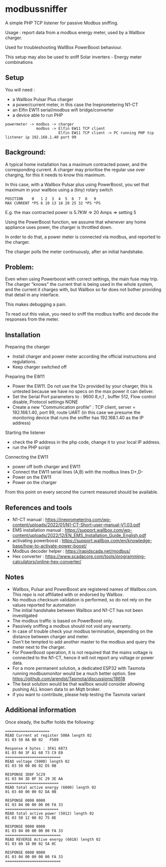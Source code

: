 modbussniffer
==============

A simple PHP TCP listener for passive Modbus sniffing. 

Usage : report data from a modbus energy meter, used by a Wallbox charger. 

Used for troubleshooting WallBox PowerBoost behaviour.

This setup may also be used to sniff Solar inverters - Energy meter combinations


Setup
--------------
You will need :

- a Wallbox Pulsar Plus charger
- a power/current meter, in this case the Ineprometering N1-CT
- an Elfin EW11 serial/modbus wifi bridge/converter
- a device able to run PHP

```
powermeter -> modbus -> charger 
              modbus -> Elfin EW11 TCP client
                        Elfin EW11 TCP client -> PC running PHP tcp listener ip 192.168.1.40 port 99
```
Background:
--------------
A typical home installation has a maximum contracted power, and the corresponding current.
A charger may prioritise the regular use over charging, for this it needs to know this maximum.

In this case, with a Wallbox Pulsar plus using PowerBoost, you set that maximum in your wallbox using a (tiny) rotary switch

```
POSITION    0   1 2  3  4  5  6  7  8   9
MAX CURRENT *PS 6 10 13 16 20 25 32 *PS *PS
```
E.g. the max contracted power is 5.7KW => 20 Amps => setting 5

Using the PowerBoost function, we assume that whenever any home appliance uses power, the charger is throttled down. 

In order to do that, a power meter is connected via modbus, and reported to the charger.

The charger polls the meter continuously, after an initial handshake.

Problem:
--------------
Even when using Powerboost with correct settings, the main fuse may trip. 
The charger "knows" the current that is being used in the whole system, and the current it charges with, 
but Wallbox so far does not bother providing that detail in any interface. 

This makes debugging a pain.

To read out this value, you need to sniff the modbus traffic and decode the responses from the meter.

Installation
--------------

Preparing the charger
- Install charger and power meter according the official instructions and regulations.
- Keep charger switched off

Preparing the EW11
- Power the EW11. Do not use the 12v provided by your charger, this is untested because we have no specs on the max power it can deliver.
- Set the Serial Port parameters to : 9600 8,n,1 , buffer 512, Flow control disable, Protocol settings NONE
- Create a new "Communication profile" : TCP client, server = 192.168.1.40, port 99, route UART (in this case we presume the monitoring device that runs the sniffer has 192.168.1.40 as the IP address) 

Starting the listener
- check the IP address in the php code, change it to your local IP address. 
- run the PHP script

Connecting the EW11 
- power off both charger and EW11
- Connect the EW11 serial lines (A,B) with the modbus lines D+,D-
- Power on the EW11
- Power on the charger

From this point on every second the current measured should be available.

References and tools
-----------
- N1-CT manual :  https://ineprometering.com/wp-content/uploads/2022/01/N1-CT-Short-user-manual-V1.03.pdf
- EMS installation manual : https://support.wallbox.com/wp-content/uploads/2022/12/EN_EMS_Installation_Guide_English.pdf
- activating powerboost : https://support.wallbox.com/en/knowledge-base/how-to-activate-power-boost/
- Modbus decoder helper : https://rapidscada.net/modbus/
- Hex converter : https://www.scadacore.com/tools/programming-calculators/online-hex-converter/


Notes
-----
- Wallbox, Pulsar and PowerBoost are registered names of Wallbox.com. This repo is not affiliated with or endorsed by Wallbox.
- No modbus checksum validation is performed, so do not rely on the values reported for automation
- The initial handshake between Wallbox and N1-CT has not been investigated
- The modbus traffic is based on PowerBoost only.
- Passively sniffing a modbus should not void any warranty.
- In case of trouble check your modbus termination, depending on the distance between charger and meter.
- Don't be tempted to add another master to the modbus and query the meter next to the charger. 
- For PowerBoost operation, it is not required that the mains voltage is connected to the N1-CT, hence it will not report any voltage or power data.
- For a more permanent solution, a dedicated ESP32 with Tasmota running modbusmonitor would be a much better option. See https://github.com/arendst/Tasmota/discussions/18618 
- The best solution would be that wallbox would consider allowing pushing ALL known data to an Mqtt broker. 
- if you want to contribute, please help testing the Tasmota variant

Additional information
----------------------
Once steady, the buffer holds the following:
```
====================
READ Current at register 500A length 02 
01 03 50 0A 00 02   F509 

Response 4 bytes : 3FA1 6873 	
01 03 04 3F A1 68 73 C9 E0 
=========================
READ voltage (5000) length 02
01 03 50 00 00 02 D5 0B 

RESPONSE 3D8F 5C29 
01 03 04 3D 8F 5C 29 3E AA 
========================
READ total active energy (6000) length 02
01 03 60 00 00 02 DA 0B 

RESPONSE 0000 0000
01 03 04 00 00 00 00 FA 33 
========================
READ total active power (5012) length 02
01 03 50 12 00 02 75 0E 

RESPONSE 0000 0000
01 03 04 00 00 00 00 FA 33 
=========================
READ REVERSE Active energy (6018) length 02
01 03 60 18 00 02 5A 0C 

RESPONSE 0000 0000
01 03 04 00 00 00 00 FA 33
=========================
```
